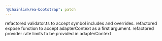 ```yaml
---
'@chainlink/ea-bootstrap': patch
---
```


refactored validator.ts to accept symbol includes and overrides. refactored expose function to accept adapterContext as a first argument. refactored provider rate limits to be provided in adapterContext
